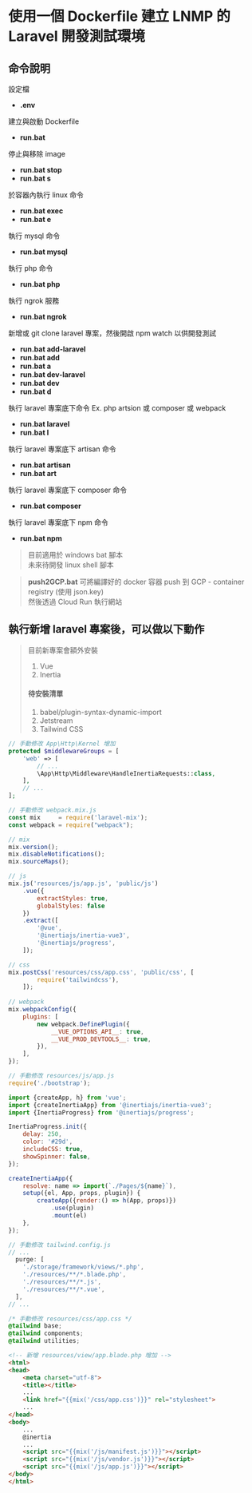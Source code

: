# 使用一個 Dockerfile 建立 LNMP 的 Laravel 開發測試環境

## 命令說明 ##
設定檔
* **.env**

建立與啟動 Dockerfile
* **run.bat**

停止與移除 image
* **run.bat stop**  
* **run.bat s**

於容器內執行 linux 命令
* **run.bat exec**  
* **run.bat e**

執行 mysql 命令
* **run.bat mysql**

執行 php 命令
* **run.bat php**

執行 ngrok 服務
* **run.bat ngrok**

新增或 git clone laravel 專案，然後開啟 npm watch 以供開發測試
* **run.bat add-laravel**  
* **run.bat add**  
* **run.bat a**  
* **run.bat dev-laravel**  
* **run.bat dev**  
* **run.bat d**

執行 laravel 專案底下命令 Ex. php artsion 或 composer 或 webpack
* **run.bat laravel**  
* **run.bat l**

執行 laravel 專案底下 artisan 命令
* **run.bat artisan**
* **run.bat art**

執行 laravel 專案底下 composer 命令
* **run.bat composer**

執行 laravel 專案底下 npm 命令
* **run.bat npm**

> 目前適用於 windows bat 腳本  
> 未來待開發 linux shell 腳本

> **push2GCP.bat** 可將編譯好的 docker 容器 push 到 GCP - container registry (使用 json.key)  
> 然後透過 Cloud Run 執行網站

## 執行新增 laravel 專案後，可以做以下動作 ##
> 目前新專案會額外安裝 
> 1. Vue  
> 1. Inertia  
> #### 待安裝清單 ####
> 1. babel/plugin-syntax-dynamic-import  
> 2. Jetstream  
> 3. Tailwind CSS

```php
// 手動修改 App\Http\Kernel 增加
protected $middlewareGroups = [
	'web' => [
	    // ...
	    \App\Http\Middleware\HandleInertiaRequests::class,
	],
	// ...
];
```

```js
// 手動修改 webpack.mix.js
const mix     = require('laravel-mix');
const webpack = require("webpack");

// mix
mix.version();
mix.disableNotifications();
mix.sourceMaps();

// js
mix.js('resources/js/app.js', 'public/js')
    .vue({
        extractStyles: true,
        globalStyles: false
    })
    .extract([
        '@vue',
        '@inertiajs/inertia-vue3',
        '@inertiajs/progress',
    ]);

// css
mix.postCss('resources/css/app.css', 'public/css', [
        require('tailwindcss'),
    ]);
    
// webpack
mix.webpackConfig({
    plugins: [
        new webpack.DefinePlugin({
            __VUE_OPTIONS_API__: true,
            __VUE_PROD_DEVTOOLS__: true,
        }),
    ],
});
```

```js
// 手動修改 resources/js/app.js
require('./bootstrap');

import {createApp, h} from 'vue';
import {createInertiaApp} from '@inertiajs/inertia-vue3';
import {InertiaProgress} from '@inertiajs/progress';

InertiaProgress.init({
    delay: 250,
    color: '#29d',
    includeCSS: true,
    showSpinner: false,
});

createInertiaApp({
    resolve: name => import(`./Pages/${name}`),
    setup({el, App, props, plugin}) {
        createApp({render:() => h(App, props)})
            .use(plugin)
            .mount(el)
    },
});
```

```js
// 手動修改 tailwind.config.js
// ...
  purge: [
    './storage/framework/views/*.php',
    './resources/**/*.blade.php',
    './resources/**/*.js',
    './resources/**/*.vue',
  ],
// ...
```

```css
/* 手動修改 resources/css/app.css */
@tailwind base;
@tailwind components;
@tailwind utilities;
```

```html
<!-- 新增 resources/view/app.blade.php 增加 -->
<html>
<head>
	<meta charset="utf-8">
	<title></title>
	...
	<link href="{{mix('/css/app.css')}}" rel="stylesheet">
	...
</head>
<body>
	...
	@inertia
	...
	<script src="{{mix('/js/manifest.js')}}"></script>
	<script src="{{mix('/js/vendor.js')}}"></script>
	<script src="{{mix('/js/app.js')}}"></script>
</body>
</html>
```
